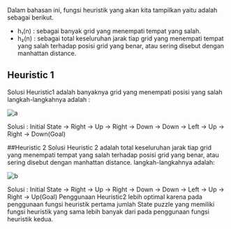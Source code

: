 Dalam bahasan ini, fungsi heuristik yang akan kita tampilkan yaitu adalah sebagai berikut.
- h₁(n) : sebagai banyak grid yang menempati tempat yang salah.
- h₂(n) : sebagai total keseluruhan jarak tiap grid yang menempati tempat yang salah terhadap posisi grid yang benar, atau sering disebut dengan manhattan distance.

## Heuristic 1
Solusi Heuristic1 adalah banyaknya grid yang menempati posisi yang salah
langkah-langkahnya adalah :

![a](https://user-images.githubusercontent.com/52326074/77029102-58f6c180-69cd-11ea-9571-7a69fe89de7d.PNG)

Solusi : Initial State -> Right -> Up -> Right -> Down -> Down -> Left -> Up -> Right -> Down(Goal)

##Heuristic 2
Solusi Heuristic 2 adalah total keseluruhan jarak tiap grid yang menempati tempat yang salah terhadap posisi grid yang benar, atau sering disebut dengan manhattan distance.
langkah-langkahnya adalah:

![b](https://user-images.githubusercontent.com/52326074/77029181-8f344100-69cd-11ea-9799-24cda528fdd5.PNG)

Solusi : Initial State -> Right -> Up -> Right -> Down -> Down -> Left -> Up -> Right -> Up(Goal)
Penggunaan Heuristic2 lebih optimal karena pada penggunaan fungsi heuristik pertama jumlah State puzzle yang memiliki fungsi heuristik yang sama lebih banyak dari pada penggunaan fungsi heuristik kedua.
